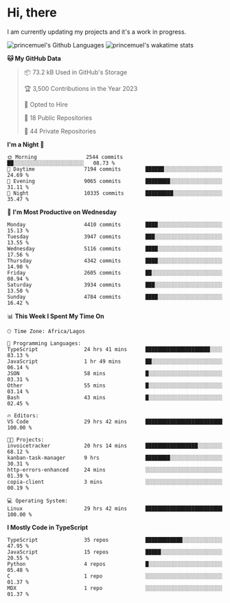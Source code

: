 # Hi, there

<!--
**princemuel/princemuel** is a ✨ _special_ ✨ repository because its `README.md` (this file) appears on your GitHub profile.

Here are some ideas to get you started:

- 🔭 I’m currently working on ...
- 🌱 I’m currently learning ...
- 👯 I’m looking to collaborate on ...
- 🤔 I’m looking for help with ...
- 💬 Ask me about ...
- 📫 How to reach me: ...
- 😄 Pronouns: ...
- ⚡ Fun fact: ...
-->

I am currently updating my projects and it's a work in progress.

![princemuel's Github Languages](https://github-readme-stats.vercel.app/api/top-langs/?username=princemuel&text_color=586069&layout=compact&hide_border=true&title_color=0366d6&count_private=true&include_all_commits=true&theme=tokyonight&show_icons=true)
![princemuel's wakatime stats](https://github-readme-stats.vercel.app/api/wakatime?username=princemuel&text_color=586069&layout=compact&hide_border=true&title_color=0366d6&count_private=true&include_all_commits=true&theme=tokyonight&show_icons=true)

<!--START_SECTION:waka-->
**🐱 My GitHub Data** 

> 📦 73.2 kB Used in GitHub's Storage 
 > 
> 🏆 3,500 Contributions in the Year 2023
 > 
> 💼 Opted to Hire
 > 
> 📜 18 Public Repositories 
 > 
> 🔑 44 Private Repositories 
 > 
**I'm a Night 🦉** 

```text
🌞 Morning                2544 commits        ██░░░░░░░░░░░░░░░░░░░░░░░   08.73 % 
🌆 Daytime                7194 commits        ██████░░░░░░░░░░░░░░░░░░░   24.69 % 
🌃 Evening                9065 commits        ████████░░░░░░░░░░░░░░░░░   31.11 % 
🌙 Night                  10335 commits       █████████░░░░░░░░░░░░░░░░   35.47 % 
```
📅 **I'm Most Productive on Wednesday** 

```text
Monday                   4410 commits        ████░░░░░░░░░░░░░░░░░░░░░   15.13 % 
Tuesday                  3947 commits        ███░░░░░░░░░░░░░░░░░░░░░░   13.55 % 
Wednesday                5116 commits        ████░░░░░░░░░░░░░░░░░░░░░   17.56 % 
Thursday                 4342 commits        ████░░░░░░░░░░░░░░░░░░░░░   14.90 % 
Friday                   2605 commits        ██░░░░░░░░░░░░░░░░░░░░░░░   08.94 % 
Saturday                 3934 commits        ███░░░░░░░░░░░░░░░░░░░░░░   13.50 % 
Sunday                   4784 commits        ████░░░░░░░░░░░░░░░░░░░░░   16.42 % 
```


📊 **This Week I Spent My Time On** 

```text
🕑︎ Time Zone: Africa/Lagos

💬 Programming Languages: 
TypeScript               24 hrs 41 mins      █████████████████████░░░░   83.13 % 
JavaScript               1 hr 49 mins        ██░░░░░░░░░░░░░░░░░░░░░░░   06.14 % 
JSON                     58 mins             █░░░░░░░░░░░░░░░░░░░░░░░░   03.31 % 
Other                    55 mins             █░░░░░░░░░░░░░░░░░░░░░░░░   03.14 % 
Bash                     43 mins             █░░░░░░░░░░░░░░░░░░░░░░░░   02.45 % 

🔥 Editors: 
VS Code                  29 hrs 42 mins      █████████████████████████   100.00 % 

🐱‍💻 Projects: 
invoicetracker           20 hrs 14 mins      █████████████████░░░░░░░░   68.12 % 
kanban-task-manager      9 hrs               ████████░░░░░░░░░░░░░░░░░   30.31 % 
http-errors-enhanced     24 mins             ░░░░░░░░░░░░░░░░░░░░░░░░░   01.39 % 
copia-client             3 mins              ░░░░░░░░░░░░░░░░░░░░░░░░░   00.19 % 

💻 Operating System: 
Linux                    29 hrs 42 mins      █████████████████████████   100.00 % 
```

**I Mostly Code in TypeScript** 

```text
TypeScript               35 repos            ████████████░░░░░░░░░░░░░   47.95 % 
JavaScript               15 repos            █████░░░░░░░░░░░░░░░░░░░░   20.55 % 
Python                   4 repos             █░░░░░░░░░░░░░░░░░░░░░░░░   05.48 % 
C                        1 repo              ░░░░░░░░░░░░░░░░░░░░░░░░░   01.37 % 
MDX                      1 repo              ░░░░░░░░░░░░░░░░░░░░░░░░░   01.37 % 
```




<!--END_SECTION:waka-->
